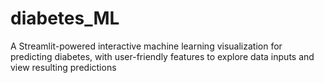 # diabetes_ML
A Streamlit-powered interactive machine learning visualization for predicting diabetes, with user-friendly features to explore data inputs and view resulting predictions
